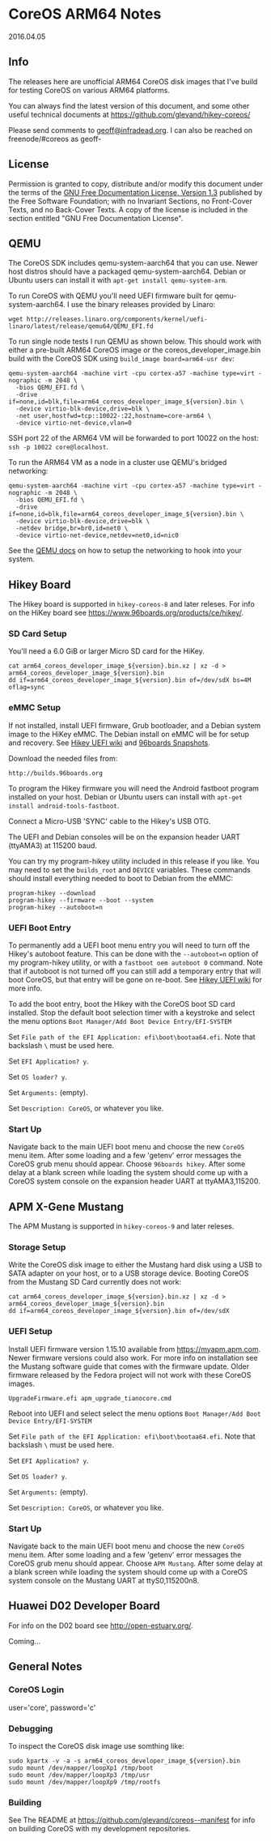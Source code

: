 # CoreOS ARM64 Notes

2016.04.05

## Info

The releases here are unofficial ARM64 CoreOS disk images that I've build for
testing CoreOS on various ARM64 platforms.

You can always find the latest version of this document, and some other useful
technical documents at https://github.com/glevand/hikey-coreos/

Please send comments to <geoff@infradead.org>.  I can also be reached on
freenode/#coreos as geoff-

## License

Permission is granted to copy, distribute and/or modify this document under the
terms of the
[GNU Free Documentation License, Version 1.3](http://www.gnu.org/licenses/fdl-1.3.html)
published by the Free Software Foundation; with no Invariant Sections, no
Front-Cover Texts, and no Back-Cover Texts. A copy of the license is included in
the section entitled "GNU Free Documentation License".

## QEMU

The CoreOS SDK includes qemu-system-aarch64 that you can use.  Newer host
distros should have a packaged qemu-system-aarch64.  Debian or
Ubuntu users can install it with ```apt-get install qemu-system-arm```.

To run CoreOS with QEMU you'll need UEFI firmware built for qemu-system-aarch64.
I use the binary releases provided by Linaro:

    wget http://releases.linaro.org/components/kernel/uefi-linaro/latest/release/qemu64/QEMU_EFI.fd

To run single node tests I run QEMU as shown below.  This should work with
either a pre-built ARM64 CoreOS image or the coreos_developer_image.bin build
with the CoreOS SDK using ```build_image board=arm64-usr dev```:

    qemu-system-aarch64 -machine virt -cpu cortex-a57 -machine type=virt -nographic -m 2048 \
      -bios QEMU_EFI.fd \
      -drive if=none,id=blk,file=arm64_coreos_developer_image_${version}.bin \
      -device virtio-blk-device,drive=blk \
      -net user,hostfwd=tcp::10022-:22,hostname=core-arm64 \
      -device virtio-net-device,vlan=0

SSH port 22 of the ARM64 VM will be forwarded to port 10022 on the host:
```ssh -p 10022 core@localhost```.

To run the ARM64 VM as a node in a cluster use QEMU's bridged networking:

    qemu-system-aarch64 -machine virt -cpu cortex-a57 -machine type=virt -nographic -m 2048 \
      -bios QEMU_EFI.fd \
      -drive if=none,id=blk,file=arm64_coreos_developer_image_${version}.bin \
      -device virtio-blk-device,drive=blk \
      -netdev bridge,br=br0,id=net0 \
      -device virtio-net-device,netdev=net0,id=nic0

See the [QEMU docs](http://wiki.qemu.org/Manual) on how to setup the networking
to hook into your system.

## Hikey Board

The Hikey board is supported in ```hikey-coreos-8``` and later releses.  For
info on the HiKey board see https://www.96boards.org/products/ce/hikey/.

### SD Card Setup

You'll need a 6.0 GiB or larger Micro SD card for the HiKey.

    cat arm64_coreos_developer_image_${version}.bin.xz | xz -d > arm64_coreos_developer_image_${version}.bin
    dd if=arm64_coreos_developer_image_${version}.bin of=/dev/sdX bs=4M oflag=sync

### eMMC Setup

If not installed, install UEFI firmware, Grub bootloader, and a Debian system
image to the HiKey eMMC.  The Debian install on eMMC will be for setup and
recovery.  See
[Hikey UEFI wiki](https://github.com/96boards/documentation/wiki/HiKeyUEFI) and
[96boards Snapshots](https://github.com/96boards/documentation/wiki/LatestSnapshots).

Download the needed files from:

    http://builds.96boards.org

To program the Hikey firmware you will need the Android fastboot program
installed on your host.  Debian or Ubuntu users can install with
```apt-get install android-tools-fastboot```.

Connect a Micro-USB 'SYNC' cable to the Hikey's USB OTG.

The UEFI and Debian consoles will be on the expansion header UART (ttyAMA3) at
115200 baud.

You can try my program-hikey utility included in this release if you like.
You may need to set the ```builds_root``` and ```DEVICE``` variables.  These
commands should install everything needed to boot to Debian from the eMMC:

    program-hikey --download
    program-hikey --firmware --boot --system
    program-hikey --autoboot=n

### UEFI Boot Entry

To permanently add a UEFI boot menu entry you will need to turn off the Hikey's
autoboot feature.  This can be done with the ```--autoboot=n``` option of my
program-hikey utility, or with a ```fastboot oem autoboot 0``` command.  Note
that if autoboot is not turned off you can still add a temporary entry that will
boot CoreOS, but that entry will be gone on re-boot.  See
[Hikey UEFI wiki](https://github.com/96boards/documentation/wiki/HiKeyUEFI)
for more info.

To add the boot entry, boot the Hikey with the CoreOS boot SD card installed.
Stop the default boot selection timer with a keystroke and select the menu
options ```Boot Manager/Add Boot Device Entry/EFI-SYSTEM```

Set ```File path of the EFI Application: efi\boot\bootaa64.efi```.  Note that
backslash ```\``` must be used here.

Set ```EFI Application? y```.

Set ```OS loader? y```.

Set ```Arguments:``` (empty).

Set ```Description: CoreOS```, or whatever you like.

### Start Up

Navigate back to the main UEFI boot menu and choose the new ```CoreOS``` menu
item.  After some loading and a few 'getenv' error messages the CoreOS grub menu
should appear.  Choose ```96boards hikey```. After some delay at a blank screen
while loading the system should come up with a CoreOS system console on the
expansion header UART at ttyAMA3,115200.

## APM X-Gene Mustang

The APM Mustang is supported in ```hikey-coreos-9``` and later releses.

### Storage Setup

Write the CoreOS disk image to either the Mustang hard disk using a USB to SATA
adapter on your host, or to a USB storage device.  Booting CoreOS from the
Mustang SD Card currently does not work:

    cat arm64_coreos_developer_image_${version}.bin.xz | xz -d > arm64_coreos_developer_image_${version}.bin
    dd if=arm64_coreos_developer_image_${version}.bin of=/dev/sdX

### UEFI Setup

Install UEFI firmware version 1.15.10 available from https://myapm.apm.com.
Newer firmware versions could also work.  For more info on installation see the
Mustang software guide that comes with the firmware update.  Older firmware
released by the Fedora project will not work with these CoreOS images.

    UpgradeFirmware.efi apm_upgrade_tianocore.cmd

Reboot into UEFI and select select the menu options
```Boot Manager/Add Boot Device Entry/EFI-SYSTEM```

Set ```File path of the EFI Application: efi\boot\bootaa64.efi```.  Note that
backslash ```\``` must be used here.

Set ```EFI Application? y```.

Set ```OS loader? y```.

Set ```Arguments:``` (empty).

Set ```Description: CoreOS```, or whatever you like.

### Start Up

Navigate back to the main UEFI boot menu and choose the new ```CoreOS``` menu
item.  After some loading and a few 'getenv' error messages the CoreOS grub menu
should appear.  Choose ```APM Mustang```.  After some delay at a blank screen
while loading the system should come up with a CoreOS system console on the
Mustang UART at ttyS0,115200n8.

## Huawei D02 Developer Board

For info on the D02 board see http://open-estuary.org/.

Coming...

## General Notes

### CoreOS Login

  user='core', password='c'

### Debugging

To inspect the CoreOS disk image use somthing like:

    sudo kpartx -v -a -s arm64_coreos_developer_image_${version}.bin
    sudo mount /dev/mapper/loopXp1 /tmp/boot
    sudo mount /dev/mapper/loopXp3 /tmp/usr
    sudo mount /dev/mapper/loopXp9 /tmp/rootfs

### Building

See The README at https://github.com/glevand/coreos--manifest for info on
building CoreOS with my development repositories.

